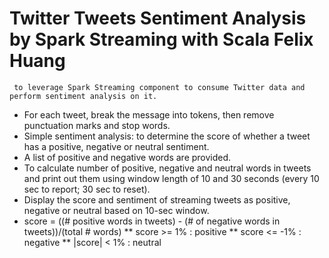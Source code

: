 
# Twitter Tweets Sentiment Analysis by Spark Streaming with Scala             Felix Huang
     to leverage Spark Streaming component to consume Twitter data and perform sentiment analysis on it.
       
 *   For each tweet, break the message into tokens, then remove punctuation marks and stop words.
 *   Simple sentiment analysis: to determine the score of whether a tweet has a positive, negative or neutral sentiment.
 *   A list of positive and negative words are provided.
 *   To calculate number of positive, negative and neutral words in tweets and print out them using window length of 10 and 30 seconds (every 10 sec to report; 30 sec to reset).
 *   Display the score and sentiment of streaming tweets as positive, negative or neutral based on 10-sec window.
 *   score = ((# positive words in tweets) - (# of negative words in tweets))/(total # words)
 **         score >= 1%  : positive
 **         score <= -1% : negative
 **         |score| < 1% : neutral
 